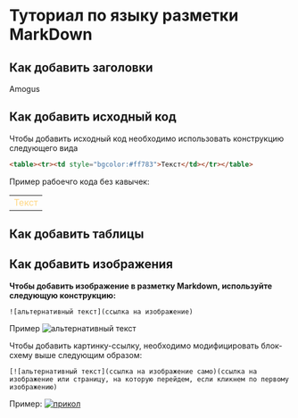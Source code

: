 # Туториал по языку разметки MarkDown

## Как добавить заголовки
Amogus
## Как добавить исходный код

Чтобы добавить исходный код необходимо использовать конструкцию следующего вида
```html
<table><tr><td style="bgcolor:#ff783">Текст</td></tr></table>
````
Пример рабоечго кода без кавычек:
<table><tr><td style="color:#FFD783">Текст</td></tr></table>

## Как добавить таблицы

## Как добавить изображения

**Чтобы добавить изображение в разметку Markdown, используйте следующую конструкцию:**
```
![альтернативный текст](ссылка на изображение)
```
Пример
![альтернативный текст](https://wotexpress.info/userfiles/news/large/3370_zagruzochnye-ekrany-hd-kart-wo.jpg)

Чтобы добавить картинку-ссылку, необходимо модифицировать блок-схему выше следующим образом:

```
[![альтернативный текст](ссылка на изображение само)(ссылка на изображение или страницу, на которую перейдем, если кликнем по первому изображению)
```
Пример:
[![прикол](https://sun9-38.userapi.com/c840123/v840123041/5a86d/y7p63AiaxGw.jpg)](https://www.youtube.com/watch?v=dQw4w9WgXcQ)
